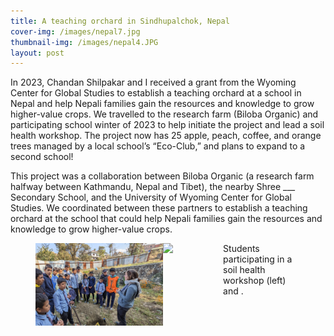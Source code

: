 ```yaml
---
title: A teaching orchard in Sindhupalchok, Nepal
cover-img: /images/nepal7.jpg
thumbnail-img: /images/nepal4.JPG
layout: post
---
```


In 2023, Chandan Shilpakar and I received a grant from the Wyoming Center for Global Studies to establish a teaching orchard at a school in Nepal and help Nepali families gain the resources and knowledge to grow higher-value crops. We travelled to the research farm (Biloba Organic) and participating school winter of 2023 to help initiate the project and lead a soil health workshop. The project now has 25 apple, peach, coffee, and orange trees managed by a local school’s “Eco-Club,” and plans to expand to a second school!

This project was a collaboration between Biloba Organic (a research farm halfway between Kathmandu, Nepal and Tibet), the nearby Shree ___ Secondary School, and the University of Wyoming Center for Global Studies. We coordinated between these partners to establish a teaching orchard at the school that could help Nepali families gain the resources and knowledge to grow higher-value crops. 

<figure class="half" style="display:flex">
    <img style="width:48%" src="../images/nepal4.jpg">
    <img style="width:300px" src="../images/nepal2.jpg">
    <figcaption>Students participating in a soil health workshop (left) and .</figcaption>
</figure>